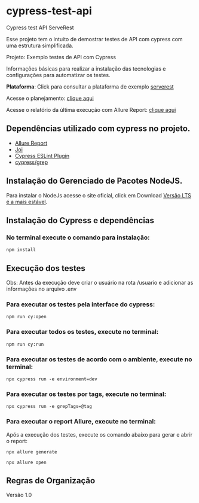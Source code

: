 # cypress-test-api
Cypress test API ServeRest

Esse projeto tem o intuito de demostrar testes de API com cypress com uma estrutura simplificada.

Projeto: Exemplo testes de API com Cypress

Informações básicas para realizar a instalação das tecnologias e configurações para automatizar os testes. 

**Plataforma**: Click para consultar a plataforma de exemplo [serverest](https://serverest.dev/)

Acesse o planejamento: [clique aqui](https://gitmind.com/app/docs/mky4sjv3)

Acesse o relatório da última execução com Allure Report: [clique aqui](https://raialmeida.github.io/cypress-test-api/)

## Dependências utilizado com cypress no projeto.

+ [Allure Report](https://allurereport.org/docs/cypress/)
+ [Joi](https://joi.dev/api/)
+ [Cypress ESLint Plugin](https://github.com/cypress-io/eslint-plugin-cypress)
+ [cypress/grep](https://github.com/cypress-io/cypress/tree/develop/npm/grep)

## Instalação do Gerenciado de Pacotes NodeJS.

Para instalar o NodeJs acesse o site oficial, click em Download [Versão LTS é a mais estável](https://nodejs.org/en/). 


## Instalação do Cypress e dependências

### No terminal execute o comando para instalação:

```
npm install
```

## Execução dos testes

Obs: Antes da execução deve criar o usuário na rota /usuario e adicionar as informações no arquivo .env

### Para executar os testes pela interface do cypress:

```
npm run cy:open
```
### Para executar todos os testes, execute no terminal: 

```
npm run cy:run
```
### Para executar os testes de acordo com o ambiente, execute no terminal: 

```
npx cypress run -e environment=dev
```

### Para executar os testes por tags, execute no terminal:

```
npx cypress run -e grepTags=@tag
```

### Para executar o report Allure, execute no terminal:


Após a execução dos testes, execute os comando abaixo para gerar e abrir o report:
```
npx allure generate
```
```
npx allure open
```
 
## Regras de Organização

Versão 1.0 

